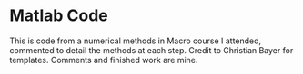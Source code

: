 # Matlab Code
This is code from a numerical methods in Macro course I attended, commented to 
detail the methods at each step. Credit to Christian Bayer for templates. 
Comments and finished work are mine. 
